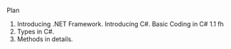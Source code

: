 Plan

1. Introducing .NET Framework. Introducing C#. Basic Coding in C#
  1.1 fh
2. Types in C#.
3. Methods in details.
